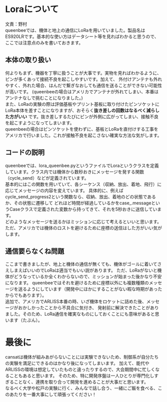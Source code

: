 # Loraについて
文責：野村  
queenbeeでは、機体と地上の通信にLoRaを用いていました。製品名はES920LRです。基本的な使い方はデータシート等を見ればわかると思うので、
ここでは注意点のみを書いておきます。    
## 本体の取り扱い
何よりもまず、機器を丁寧に扱うことが大事です。実物を見ればわかるように、ピンが多くあって接続不良を起こしやすいです。加えて、
外付けアンテナも外れやすく、外れた場合、はんだで繋ぎなおしても通信を送ることができない可能性が高いです。
(queenbeeの場合はアメリカでアンテナが外れてしまい、本番はアンテナなしで挑むことになりました。)  
また、LoRaの実験の際は評価基板やプリント基板に取り付けたピンソケットにLoRa本体を差すことになりますが、おそらく**抜き差しの回数はなるべく減らした方がいい**
です。抜き差しするたびにピンが外側に広がってしまい、接触不良を起こすようになってしまいます。  
queenbeeの場合はピンソケットを使わずに、基板とLoRaを直付けする工事をアメリカで行いました。これが接触不良を起こさない確実な方法な気がします。
## コードの説明
queenbeeでは、lora_queenbee.pyというファイルでLoraというクラスを定義しています。クラス内では機体から数秒おきにメッセージを発する関数
（cycle_send）などが定義されています。  
基本的にはこの関数を用いていて、各シーケンス（収納、放出、着地、飛行）に応じてメッセージの内容を変えています。
具体的に、例えばcycle_send_progress2という関数なら、収納、放出、着地のどの状態であるか、その状態に遷移して
どれほど時間が経過しているかをcase_.messageというCaseクラスで定義された変数から持ってきて、それを5秒おきに送信しています。  
どのようなメッセージを送るかはミッションに応じて考えるといいと思います。ただ、アメリカでは機体のロストを避けるために座標の送信はした方がいい気がします。
## 通信要らなくね問題
ここまで書きましたが、地上と機体の通信が無くても、機体がゴールに着いてさえしまえばいいのでLoRaは適当でもいい説があります。
ただ、LoRaがないと機体がどうなっているか全くわからないので、ミッションが始まった後かなり不安になります。
queenbeeではそれを避けるために座標以外にも複数種類のメッセージを送るようにしています（開発中にほかにすることがない暇な時期があったからでもあります）。  
追加で、アメリカでARLISS本番の時、いざ機体をロケットに詰めた後、メッセージがおかしかったことから不具合に気付き、
発射前に解決できたことがありました。そのため、LoRa通信を確実なものにしておくことにも意味があると思います（たぶん）。
# 最後に
cansatは機体が組みあがらないことには実験できないため、制御系が自分たちの実験を満足にできるのはかなり後になってしまいます。
加えて、能代やARLISSの環境は想定していたものと違ったりするので、大会期間中に忙しくなることもあると思います。
そのため、特に開発序盤は一人ひとりが専門化しすぎることなく、連携を取り合って開発を進めることが大事だと思います。  
なるべく大学や松戸の実験に行く、みんなで話し合う、一緒にご飯を食べる、このあたりを一番大事にして頑張ってください！
